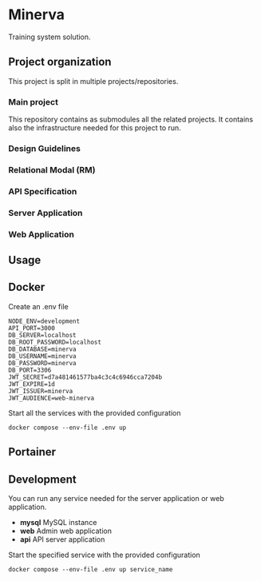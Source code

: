 # Minerva

Training system solution.

## Project organization

This project is split in multiple projects/repositories.

### Main project

This repository contains as submodules all the related projects.
It contains also the infrastructure needed for this project to run.

### Design Guidelines

### Relational Modal (RM)

### API Specification

### Server Application

### Web Application

## Usage

## Docker

Create an .env file

```properties
NODE_ENV=development
API_PORT=3000
DB_SERVER=localhost
DB_ROOT_PASSWORD=localhost
DB_DATABASE=minerva
DB_USERNAME=minerva
DB_PASSWORD=minerva
DB_PORT=3306
JWT_SECRET=d7a481461577ba4c3c4c6946cca7204b
JWT_EXPIRE=1d
JWT_ISSUER=minerva
JWT_AUDIENCE=web-minerva
```

Start all the services with the provided configuration

```shell
docker compose --env-file .env up 
```

## Portainer

## Development

You can run any service needed for the server application or web application.

- **mysql** MySQL instance
- **web**  Admin web application
- **api** API server application

Start the specified service with the provided configuration

```shell
docker compose --env-file .env up service_name
```
